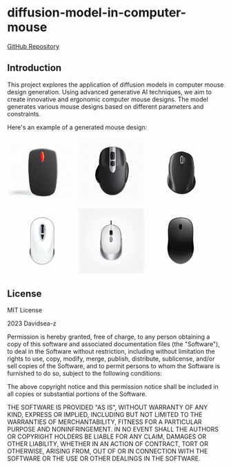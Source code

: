 # diffusion-model-in-computer-mouse
[GitHub Repository](https://github.com/Davidsea-z/diffusion-model-in-computer-mouse)

## Introduction
This project explores the application of diffusion models in computer mouse design generation. Using advanced generative AI techniques, we aim to create innovative and ergonomic computer mouse designs. The model generates various mouse designs based on different parameters and constraints.

Here's an example of a generated mouse design:

<div style="display: flex; flex-wrap: wrap;">
  <img src="generated_images/generated_0.png" alt="Generated Mouse 0" width="30%" style="margin: 5px;">
  <img src="generated_images/generated_1.png" alt="Generated Mouse 1" width="30%" style="margin: 5px;">
  <img src="generated_images/generated_2.png" alt="Generated Mouse 2" width="30%" style="margin: 5px;">
  <img src="generated_images/generated_3.png" alt="Generated Mouse 3" width="30%" style="margin: 5px;">
  <img src="generated_images/generated_4.png" alt="Generated Mouse 4" width="30%" style="margin: 5px;">
  <img src="generated_images/generated_5.png" alt="Generated Mouse 5" width="30%" style="margin: 5px;">
</div>

## License

MIT License

2023 Davidsea-z

Permission is hereby granted, free of charge, to any person obtaining a copy
of this software and associated documentation files (the "Software"), to deal
in the Software without restriction, including without limitation the rights
to use, copy, modify, merge, publish, distribute, sublicense, and/or sell
copies of the Software, and to permit persons to whom the Software is
furnished to do so, subject to the following conditions:

The above copyright notice and this permission notice shall be included in all
copies or substantial portions of the Software.

THE SOFTWARE IS PROVIDED "AS IS", WITHOUT WARRANTY OF ANY KIND, EXPRESS OR
IMPLIED, INCLUDING BUT NOT LIMITED TO THE WARRANTIES OF MERCHANTABILITY,
FITNESS FOR A PARTICULAR PURPOSE AND NONINFRINGEMENT. IN NO EVENT SHALL THE
AUTHORS OR COPYRIGHT HOLDERS BE LIABLE FOR ANY CLAIM, DAMAGES OR OTHER
LIABILITY, WHETHER IN AN ACTION OF CONTRACT, TORT OR OTHERWISE, ARISING FROM,
OUT OF OR IN CONNECTION WITH THE SOFTWARE OR THE USE OR OTHER DEALINGS IN THE
SOFTWARE.